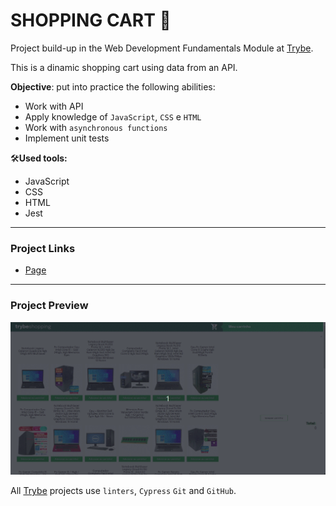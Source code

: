 # SHOPPING CART :shopping_cart:

Project build-up in the Web Development Fundamentals Module at [Trybe](https://www.betrybe.com/).

This is a dinamic shopping cart using data from an API.

**Objective**: put into practice the following abilities:
* Work with API
* Apply knowledge of `JavaScript`, `CSS` e `HTML`
* Work with `asynchronous functions`
* Implement unit tests

:hammer_and_wrench:**Used tools:**
* JavaScript
* CSS
* HTML
* Jest

---

### Project Links
* [Page](https://queite.github.io/LearningProjects/ShoppingCart/index.html)

---

### Project Preview
<img src="./img/ShoppingCart.gif" width="800" />

All [Trybe](https://www.betrybe.com/) projects use `linters`, `Cypress` `Git` and `GitHub`.
